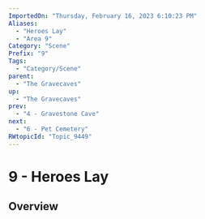 ```yaml
---
ImportedOn: "Thursday, February 16, 2023 6:10:23 PM"
Aliases:
  - "Heroes Lay"
  - "Area 9"
Category: "Scene"
Prefix: "9"
Tags:
  - "Category/Scene"
parent:
  - "The Gravecaves"
up:
  - "The Gravecaves"
prev:
  - "4 - Gravestone Cave"
next:
  - "6 - Pet Cemetery"
RWtopicId: "Topic_9449"
---
```

# 9 - Heroes Lay
## Overview
